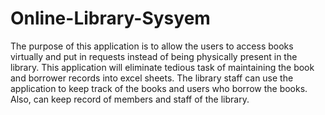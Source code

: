 # Online-Library-Sysyem
The purpose of this application is to allow the users to access books virtually and put in requests instead of being physically present 
in the library. This application will eliminate tedious task of maintaining the book and borrower records into excel sheets. The library 
staff can use the application to keep track of the books and users who borrow the books. Also, can keep record of members and staff of the 
library.

